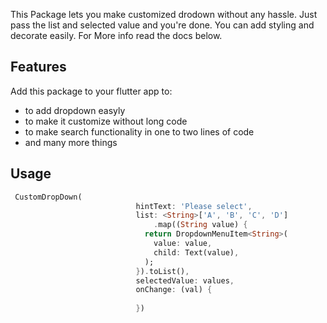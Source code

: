 <!--
This README describes the package. If you publish this package to pub.dev,
this README's contents appear on the landing page for your package.

For information about how to write a good package README, see the guide for
[writing package pages](https://dart.dev/guides/libraries/writing-package-pages).

For general information about developing packages, see the Dart guide for
[creating packages](https://dart.dev/guides/libraries/create-library-packages)
and the Flutter guide for
[developing packages and plugins](https://flutter.dev/developing-packages).
-->

This Package lets you make customized drodown without any hassle. Just pass the list and selected value and you're done. You can add styling and decorate easily. For More info read the docs below.

## Features

Add this package to your flutter app to:
  - to add dropdown easyly
  - to make it customize without long code
  - to make search functionality in one to two lines of code
  - and many more things

## Usage

```dart
 CustomDropDown(
                            hintText: 'Please select',
                            list: <String>['A', 'B', 'C', 'D']
                                .map((String value) {
                              return DropdownMenuItem<String>(
                                value: value,
                                child: Text(value),
                              );
                            }).toList(),
                            selectedValue: values,
                            onChange: (val) {
                             
                            })
```

